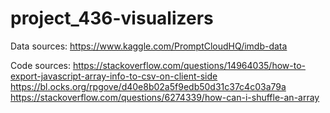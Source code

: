 # project_436-visualizers

Data sources: https://www.kaggle.com/PromptCloudHQ/imdb-data

Code sources: https://stackoverflow.com/questions/14964035/how-to-export-javascript-array-info-to-csv-on-client-side
              https://bl.ocks.org/rpgove/d40e8b02a5f9edb50d31c37c4c03a79a
              https://stackoverflow.com/questions/6274339/how-can-i-shuffle-an-array

